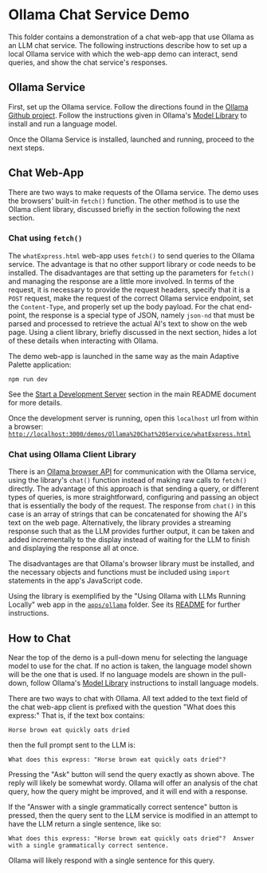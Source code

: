 # Ollama Chat Service Demo

This folder contains a demonstration of a chat web-app that use Ollama as an LLM
chat service.  The following instructions describe how to set up a local Ollama
service with which the web-app demo can interact, send queries, and show the
chat service's responses.

## Ollama Service

First, set up the Ollama service. Follow the directions found in the [Ollama
Github project](https://github.com/ollama/ollama?tab=readme-ov-file). Follow the
instructions given in Ollama's [Model Library](https://github.com/ollama/ollama?tab=readme-ov-file#model-library)
to install and run a language model.

Once the Ollama Service is installed, launched and running, proceed to the next
steps.

## Chat Web-App

There are two ways to make requests of the Ollama service. The demo uses the
browsers' built-in `fetch()` function.  The other method is to use the Ollama
client library, discussed briefly in the section following the next section.

### Chat using `fetch()`

The `whatExpress.html` web-app uses `fetch()` to send queries to the Ollama
service.  The advantage is that no other support library or code needs to be
installed.  The disadvantages are that setting up the parameters for `fetch()`
and managing the response are a little more involved.  In terms of the request,
it is necessary to provide the request headers, specify that it is a `POST`
request, make the request of the correct Ollama service endpoint, set the
`Content-Type`, and properly set up the body payload. For the chat end-point,
the response is a special type of JSON, namely `json-nd` that must be parsed and
processed to retrieve the actual AI's text to show on the web page. Using a
client library, briefly discussed in the next section, hides a lot of these
details when interacting with Ollama.

The demo web-app is launched in the same way as the main Adaptive Palette
application:

```text
npm run dev
```

See the [Start a Development Server](../../README.md#start-a-development-server)
section in the main README document for more details.

Once the development server is running, open this `localhost` url from within a
browser:
[`http://localhost:3000/demos/Ollama%20Chat%20Service/whatExpress.html`](http://localhost:3000/demos/Ollama%20Chat%20Service/whatExpress.html)

### Chat using Ollama Client Library

There is an [Ollama browser API](https://github.com/ollama/ollama-js/?tab=readme-ov-file#browser-usage)
for communication with the Ollama service, using the library's `chat()` function
instead of making raw calls to `fetch()` directly. The advantage of this
approach is that sending a query, or different types of queries, is more
straightforward, configuring and passing an object that is essentially the body
of the request.  The response from `chat()` in this case is an array of strings
that can be concatenated for showing the AI's text on the web page.
Alternatively, the library provides a streaming response such that as the LLM
provides further output, it can be taken and added incrementally to the display
instead of waiting for the LLM to finish and displaying the response all at
once.

The disadvantages are that Ollama's browser library must be
installed, and the necessary objects and functions must be included using
`import` statements in the app's JavaScript code.

Using the library is exemplified by the "Using Ollama with LLMs Running Locally"
web app in the [`apps/ollama`](../../apps/ollama) folder.  See its
[README](../../apps/ollama/README.md) for further instructions.

## How to Chat

Near the top of the demo is a pull-down menu for selecting the language model to
use for the chat. If no action is taken, the language model shown will be the
one that is used. If no language models are shown in the pull-down, follow
Ollama's [Model
Library](https://github.com/ollama/ollama?tab=readme-ov-file#model-library)
instructions to install language models.

There are two ways to chat with Ollama.  All text added to the text field of the
chat web-app client is prefixed with the question "What does this express:"
That is, if the text box contains:

```text
Horse brown eat quickly oats dried
```

then the full prompt sent to the LLM is:

```text
What does this express: "Horse brown eat quickly oats dried"?
```

Pressing the "Ask" button will send the query exactly as shown above.  The reply
will likely be somewhat wordy.  Ollama will offer an analysis of the chat query,
how the query might be improved, and it will end with a response.

If the "Answer with a single grammatically correct sentence" button is pressed,
then the query sent to the LLM service is modified in an attempt to have the LLM
return a single sentence, like so:

```text
What does this express: "Horse brown eat quickly oats dried"?  Answer
with a single grammatically correct sentence.
```

Ollama will likely respond with a single sentence for this query.
